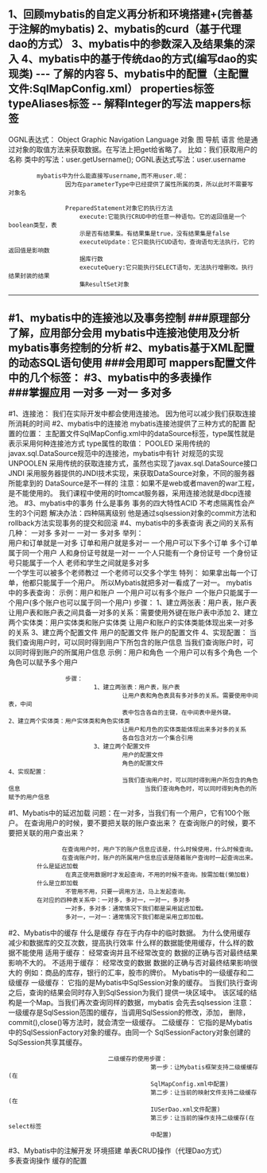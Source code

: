 1、回顾mybatis的自定义再分析和环境搭建+(完善基于注解的mybatis)
2、mybatis的curd（基于代理dao的方式）
3、mybatis中的参数深入及结果集的深入
4、mybatis中的基于传统dao的方式(编写dao的实现类) --- 了解的内容
5、mybatis中的配置（主配置文件:SqlMapConfig.xml）
			properties标签
			typeAliases标签		-- 解释Integer的写法
			mappers标签
------------------------------------------------------------------------------
OGNL表达式：
			Object Graphic Navigation Language
			对象	图		导航		语言
			他是通过对象的取值方法来获取数据。在写法上把get给省略了。
			比如：我们获取用户的名称
					类中的写法：user.getUsername();
					OGNL表达式写法：user.username
					
			mybatis中为什么能直接写username,而不用user.呢：
					因为在parameterType中已经提供了属性所属的类，所以此时不需要写对象名		
					
					PreparedStatement对象它的执行方法
						execute:它能执行CRUD中的任意一种语句。它的返回值是一个boolean类型，表
						示是否有结果集。有结果集是true，没有结果集是false
						executeUpdate：它只能执行CUD语句，查询语句无法执行，它的返回值是影响数
						据库行数
						executeQuery:它只能执行SELECT语句，无法执行增删改。执行结果封装的结果
						集ResultSet对象
-------------------------------------------------------------------------------
#1、mybatis中的连接池以及事务控制
###原理部分了解，应用部分会用
			mybatis中连接池使用及分析
			mybatis事务控制的分析
#2、mybatis基于XML配置的动态SQL语句使用
###会用即可
			mappers配置文件中的几个标签：
				<if>
				<where>
				<foreach>
				<sql>
#3、mybatis中的多表操作		
###掌握应用
			一对多
			一对一
			多对多				
-------------------------------------------------------------------------------
#1、连接池：
	我们在实际开发中都会使用连接池。
	因为他可以减少我们获取连接所消耗的时间
#2、mybatis中的连接池
	mybatis连接池提供了三种方式的配置
		配置的位置：
			主配置文件SqlMapConfig.xml中的dataSource标签，type属性就是表示采用何种连接池方式
			type属性的取值：
						POOLED	采用传统的javax.sql.DataSource规范中的连接池，mybatis中有针
						对规范的实现
						UNPOOLEN	采用传统的获取连接方式，虽然也实现了javax.sql.DataSource接口
						JNDI		采用服务器提供的JNDI技术实现，来获取DataSource对象，不同的服务器所能拿到的
									DataSource是不一样的
						注意：如果不是web或者maven的war工程，是不能使用的。
						我们课程中使用的时tomcat服务器，采用连接池就是dbcp连接池。
#3、mybatis中的事务
		什么是事务
		事务的四大特性ACID
		不考虑隔离性会产生的3个问题
		解决办法：四种隔离级别
		他是通过sqlsession对象的commit方法和rollback方法实现事务的提交和回滚
#4、mybatis中的多表查询
		表之间的关系有几种：
					一对多
					多对一
					一对一
					多对多
		举列：		
					用户和订单就是一对多
					订单和用户就是多对一
							一个用户可以下多个订单
							多个订单属于同一个用户					人和身份证号就是一对一
							一个人只能有一个身份证号
							一个身份证号只能属于一个人
					老师和学生之间就是多对多	
							一个学生可以被多个老师教过
							一个老师可以交多个学生
		特列：	
					如果拿出每一个订单，他都只能属于一个用户。
					所以Mybatis就把多对一看成了一对一。
		mybatis中的多表查询：
					示例：用户和账户
						一个用户可以有多个账户
						一个账户只能属于一个用户(多个账户也可以属于同一个用户)
					步骤：
							1、建立两张表：用户表，账户表
									让用户表和账户表之间具备一对多的关系：需要使用外键在账户表中添加
							2、建立两个实体类：用户实体类和账户实体类
									让用户和账户的实体类能体现出来一对多的关系
							3、建立两个配置文件
									用户的配置文件
									账户的配置文件							4、实现配置：
									当我们查询用户时，可以同时得到用户下所包含的账户信息
									当我们查询账户时，可以同时得到账户的所属用户信息
					示例：用户和角色
							一个用户可以有多个角色
							一个角色可以赋予多个用户
							
							
					步骤：
							1、建立两张表：用户表，账户表
									让用户表和角色表具有多对多的关系。需要使用中间表，中间
									表中包含各自的主键，在中间表中是外键。							2、建立两个实体类：用户实体类和角色实体类
									让用户和月色的实体类能体现出来多对多的关系
									各自包含对方一个集合引用
							3、建立两个配置文件
									用户的配置文件
									角色的配置文件							4、实现配置：
									当我们查询用户时，可以同时得到用户所包含的角色信息									当我们查询角色时，可以同时得到角色的所赋予的用户信息
#1、Mybatis中的延迟加载
			问题：在一对多，当我们有一个用户，它有100个账户。
				   在查询用户的时候，要不要把关联的账户查出来？
				   在查询账户的时候，要不要把关联的用户查出来？
				   
				   在查询用户时，用户下的账户信息应该是，什么时候使用，什么时候查询。
				   在查询账户时，账户的所属用户信息应该是随着账户查询时一起查询出来。
			什么是延迟加载
					在真正使用数据时才发起查询，不用的时候不查询。按需加载(懒加载)
			什么是立即加载
					不管用不用，只要一调用方法，马上发起查询。
			在对应的四种表关系中：一对多，多对一，一对一，多对多
					一对多，多对多：通常情况下我们都是采用延迟加载。
					多对一，一对一：通常情况下我们都是采用立即加载。
							
#2、Mybatis中的缓存
			什么是缓存
				存在于内存中的临时数据。
			为什么使用缓存
				减少和数据库的交互次数，提高执行效率
			什么样的数据能使用缓存，什么样的数据不能使用
				适用于缓存：
						经常查询并且不经常改变的
						数据的正确与否对最终结果影响不大的。
				不适用于缓存：
						经常改变的数据
						数据的正确与否对最终结果影响很大的
						例如：商品的库存，银行的汇率，股市的牌价。
			Mybatis中的一级缓存和二级缓存
						一级缓存：
								它指的是Mybatis中SqlSession对象的缓存。
								当我们执行查询之后，查询的结果会同时存入到SqlSession为我们
								提供一块区域中。
								该区域的结构是一个Map。当我们再次查询同样的数据，mybatis
								会先去sqlsession
					注意：
						一级缓存是SqlSession范围的缓存，当调用SqlSession的修改，添加，
						删除，commit(),close()等方法时，就会清空一级缓存。
						二级缓存：
								它指的是Mybatis中的SqlSessionFactory对象的缓存。由同一个
								SqlSessionFactory对象创建的SqlSession共享其缓存。
								
								二级缓存的使用步骤：
											第一步：让Mybatis框架支持二级缓缓存(在
											SqlMapConfig.xml中配置)
											第二步：让当前的映射文件支持二级缓存(在
											IUSerDao.xml文件配置)
											第三步：让当前的操作支持二级缓存(在select标签
											中配置)
																	
			
#3、Mybatis中的注解开发
			环境搭建
			单表CRUD操作（代理Dao方式）		
			多表查询操作
			缓存的配置				
												
									
